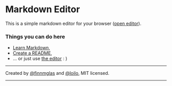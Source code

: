 # Markdown Editor

This is a simple markdown editor for your browser ([open editor](https://markdown.finnmglas.com/)).

### Things you can do here

+ [Learn Markdown](https://markdown.finnmglas.com/start/),
+ [Create a README](https://markdown.finnmglas.com/readme/),
+ ... or just use [the editor](https://markdown.finnmglas.com/) : )

---

Created by [@finnmglas][twitter-finnmglas] and [@loilo][twitter-loilo], MIT licensed.

---

  [twitter-loilo]: https://twitter.com/loilo92
  [twitter-finnmglas]: https://twitter.com/finnmglas
